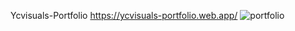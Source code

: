 Ycvisuals-Portfolio
https://ycvisuals-portfolio.web.app/
![portfolio](https://user-images.githubusercontent.com/76787324/201976090-959e888f-df65-414e-a461-04ce57bc4e22.png)
